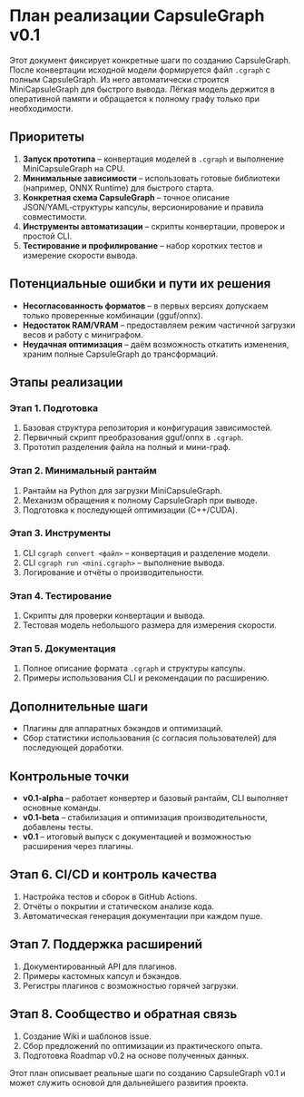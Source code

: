 # План реализации CapsuleGraph v0.1

Этот документ фиксирует конкретные шаги по созданию CapsuleGraph. После конвертации исходной модели формируется файл `.cgraph` с полным CapsuleGraph. Из него автоматически строится MiniCapsuleGraph для быстрого вывода. Лёгкая модель держится в оперативной памяти и обращается к полному графу только при необходимости.

## Приоритеты
1. **Запуск прототипа** – конвертация моделей в `.cgraph` и выполнение MiniCapsuleGraph на CPU.
2. **Минимальные зависимости** – использовать готовые библиотеки (например, ONNX Runtime) для быстрого старта.
3. **Конкретная схема CapsuleGraph** – точное описание JSON/YAML‑структуры капсулы, версионирование и правила совместимости.
4. **Инструменты автоматизации** – скрипты конвертации, проверок и простой CLI.
5. **Тестирование и профилирование** – набор коротких тестов и измерение скорости вывода.

## Потенциальные ошибки и пути их решения
- **Несогласованность форматов** – в первых версиях допускаем только проверенные комбинации (gguf/onnx).
- **Недостаток RAM/VRAM** – предоставляем режим частичной загрузки весов и работу с миниграфом.
- **Неудачная оптимизация** – даём возможность откатить изменения, храним полные CapsuleGraph до трансформаций.

## Этапы реализации
### Этап 1. Подготовка
1. Базовая структура репозитория и конфигурация зависимостей.
2. Первичный скрипт преобразования gguf/onnx в `.cgraph`.
3. Прототип разделения файла на полный и мини-граф.

### Этап 2. Минимальный рантайм
1. Рантайм на Python для загрузки MiniCapsuleGraph.
2. Механизм обращения к полному CapsuleGraph при выводе.
3. Подготовка к последующей оптимизации (C++/CUDA).

### Этап 3. Инструменты
1. CLI `cgraph convert <файл>` – конвертация и разделение модели.
2. CLI `cgraph run <mini.cgraph>` – выполнение вывода.
3. Логирование и отчёты о производительности.

### Этап 4. Тестирование
1. Скрипты для проверки конвертации и вывода.
2. Тестовая модель небольшого размера для измерения скорости.

### Этап 5. Документация
1. Полное описание формата `.cgraph` и структуры капсулы.
2. Примеры использования CLI и рекомендации по расширению.

## Дополнительные шаги
- Плагины для аппаратных бэкэндов и оптимизаций.
- Сбор статистики использования (с согласия пользователей) для последующей доработки.

## Контрольные точки
- **v0.1-alpha** – работает конвертер и базовый рантайм, CLI выполняет основные команды.
- **v0.1-beta** – стабилизация и оптимизация производительности, добавлены тесты.
- **v0.1** – итоговый выпуск с документацией и возможностью расширения через плагины.

## Этап 6. CI/CD и контроль качества
1. Настройка тестов и сборок в GitHub Actions.
2. Отчёты о покрытии и статическом анализе кода.
3. Автоматическая генерация документации при каждом пуше.

## Этап 7. Поддержка расширений
1. Документированный API для плагинов.
2. Примеры кастомных капсул и бэкэндов.
3. Регистры плагинов с возможностью горячей загрузки.

## Этап 8. Сообщество и обратная связь
1. Создание Wiki и шаблонов issue.
2. Сбор предложений по оптимизации из практического опыта.
3. Подготовка Roadmap v0.2 на основе полученных данных.

Этот план описывает реальные шаги по созданию CapsuleGraph v0.1 и может служить основой для дальнейшего развития проекта.
